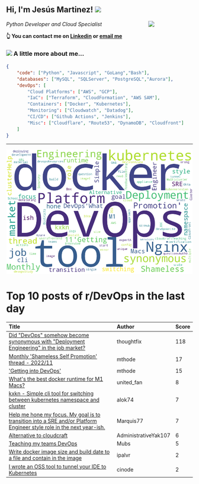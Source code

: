 <!--
**jmartinezl/jmartinezl** is a ✨ _special_ ✨ repository because its `README.md` (this file) appears on your GitHub profile.

Here are some ideas to get you started:

- 🔭 I’m currently working on ...
- 🌱 I’m currently learning ...
- 👯 I’m looking to collaborate on ...
- 🤔 I’m looking for help with ...
- 💬 Ask me about ...
- 📫 How to reach me: ...
- 😄 Pronouns: ...
- ⚡ Fun fact: ...
-->

<h2>Hi, I'm Jesús Martinez! <img src="https://media.giphy.com/media/WUlplcMpOCEmTGBtBW/giphy.gif" width="30"> </h2>
<img align='right' src="https://media.giphy.com/media/NytMLKyiaIh6VH9SPm/giphy.gif" width="120">
<p><em>Python Developer and Cloud Specialist
</em></p>

**👆 You can contact me on [Linkedin](https://www.linkedin.com/in/jes%C3%BAs-martinez-2b7b10104/) or [email me](mailto:jesus.mtz.lorenzo@gmail.com)**

### <img src="https://media.giphy.com/media/VgCDAzcKvsR6OM0uWg/giphy.gif" width="50"> A little more about me...  

```json
{
    "code": ["Python", "Javascript", "GoLang","Bash"],
    "databases": ["MySQL", "SQLServer", "PostgreSQL","Aurora"],
    "devOps": [
        "Cloud Platforms": ["AWS", "GCP"],
        "IaC": ["Terraform", "CloudFormation", "AWS SAM"],
        "Containers": ["Docker", "Kubernetes"],
        "Monitoring": ["Cloudwatch", "Datadog"],
        "CI/CD": ["Github Actions", "Jenkins"],
        "Misc": ["Cloudflare", "Route53", "DynamoDB", "Cloudfront"]
    ]
}
```
---

![Wordcloud](./cloud.png)

# Top 10 posts of r/DevOps in the last day

| Title | Author | Score |
|:---|:---|:---|
| [Did "DevOps" somehow become synonymous with "Deployment Engineering" in the job market?](https://www.reddit.com/r/devops/comments/yjp95b/did_devops_somehow_become_synonymous_with/) | thoughtfix | 118 |
| [Monthly 'Shameless Self Promotion' thread - 2022/11](https://www.reddit.com/r/devops/comments/yjdqwa/monthly_shameless_self_promotion_thread_202211/) | mthode | 17 |
| ['Getting into DevOps'](https://www.reddit.com/r/devops/comments/yjdscp/getting_into_devops/) | mthode | 15 |
| [What's the best docker runtime for M1 Macs?](https://www.reddit.com/r/devops/comments/yjif5p/whats_the_best_docker_runtime_for_m1_macs/) | united_fan | 8 |
| [kxkn - Simple cli tool for switching between kubernetes namespace and cluster](https://www.reddit.com/r/devops/comments/yjjrz9/kxkn_simple_cli_tool_for_switching_between/) | alok74 | 7 |
| [Help me hone my focus. My goal is to transition into a SRE and/or Platform Engineer style role in the next year-ish.](https://www.reddit.com/r/devops/comments/yjierh/help_me_hone_my_focus_my_goal_is_to_transition/) | Marquis77 | 7 |
| [Alternative to cloudcraft](https://www.reddit.com/r/devops/comments/yjeznn/alternative_to_cloudcraft/) | AdministrativeYak107 | 6 |
| [Teaching my teams DevOps](https://www.reddit.com/r/devops/comments/yjbx4d/teaching_my_teams_devops/) | Mubs | 5 |
| [Write docker image size and build date to a file and contain in the image](https://www.reddit.com/r/devops/comments/yk33ls/write_docker_image_size_and_build_date_to_a_file/) | ipalvr | 2 |
| [I wrote an OSS tool to tunnel your IDE to Kubernetes](https://www.reddit.com/r/devops/comments/yk2i5b/i_wrote_an_oss_tool_to_tunnel_your_ide_to/) | cinode | 2 |
